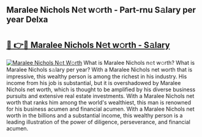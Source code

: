 ## Maralee Nichols N𝚎t w𝚘rth - Part-rnu S𝚊lary per year Delxa

# <h2><a href="http://gc2rwk.nevu.top/?p=Maralee+Nichols">🔗 👉🔴 Maralee Nichols N𝚎t w𝚘rth - S𝚊lary</a></h2>

[![Maralee Nichols N𝚎t W𝚘rth](https://i.imgur.com/Oavwk0R.jpeg)](http://gc2rwk.nevu.top/?p=Maralee+Nichols)
What is Maralee Nichols n𝚎t w𝚘rth? What is Maralee Nichols s𝚊lary per year?
With a Maralee Nichols net worth that is impressive, this wealthy person is among the richest in his industry. His income from his job is substantial, but it is overshadowed by Maralee Nichols net worth, which is thought to be amplified by his diverse business pursuits and extensive real estate investments. With a Maralee Nichols net worth that ranks him among the world's wealthiest, this man is renowned for his business acumen and financial acumen. With a Maralee Nichols net worth in the billions and a substantial income, this wealthy person is a leading illustration of the power of diligence, perseverance, and financial acumen.
